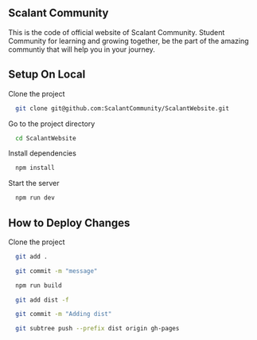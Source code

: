 ## Scalant Community

This is the code of official website of Scalant Community.
Student Community for learning and growing together, be the part of the amazing communtiy that will help you in your journey.

## Setup On Local

Clone the project

```bash
  git clone git@github.com:ScalantCommunity/ScalantWebsite.git
```

Go to the project directory

```bash
  cd ScalantWebsite
```

Install dependencies

```bash
  npm install
```

Start the server

```bash
  npm run dev
```

## How to Deploy Changes

Clone the project

```bash
  git add .
```

```bash
  git commit -m "message"
```

```bash
  npm run build
```

```bash
  git add dist -f
```

```bash
  git commit -m "Adding dist"
```

```bash
  git subtree push --prefix dist origin gh-pages
```
